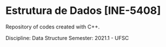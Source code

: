 # Estrutura de Dados [INE-5408]
Repository of codes created with C++.

Discipline: Data Structure
Semester: 2021.1 - UFSC
